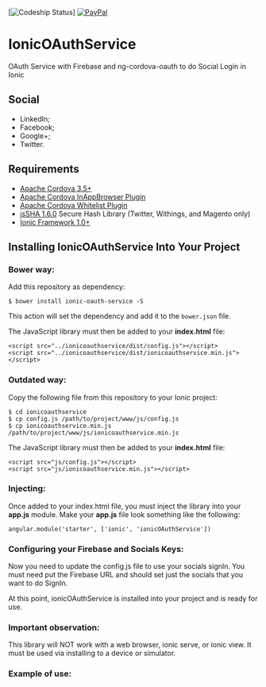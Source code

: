 [![Codeship Status](https://codeship.com/projects/26ad6ca0-1146-0133-7116-622995d16682/status?branch=master)]
[![PayPal](https://img.shields.io/badge/paypal-donate-yellow.svg)](https://www.paypal.com/cgi-bin/webscr?cmd=_s-xclick&hosted_button_id=NR8YJSJX353AC)

# IonicOAuthService

OAuth Service with Firebase and ng-cordova-oauth to do Social Login in Ionic

## Social

 - LinkedIn;
 - Facebook;
 - Google+;
 - Twitter.

## Requirements

* [Apache Cordova 3.5+](https://cordova.apache.org/)
* [Apache Cordova InAppBrowser Plugin](http://cordova.apache.org/docs/en/3.0.0/cordova_inappbrowser_inappbrowser.md.html)
* [Apache Cordova Whitelist Plugin](https://github.com/apache/cordova-plugin-whitelist)
* [jsSHA 1.6.0](https://github.com/Caligatio/jsSHA) Secure Hash Library (Twitter, Withings, and Magento only)
* [Ionic Framework 1.0+](http://ionicframework.com/)

## Installing IonicOAuthService Into Your Project

### Bower way:

Add this repository as dependency:

    $ bower install ionic-oauth-service -S

This action will set the dependency and add it to the `bower.json` file.

The JavaScript library must then be added to your **index.html** file:

    <script src="../ionicoauthservice/dist/config.js"></script>
    <script src="../ionicoauthservice/dist/ionicoauthservice.min.js"></script>

### Outdated way:

Copy the following file from this repository to your Ionic project:

    $ cd ionicoauthservice
    $ cp config.js /path/to/project/www/js/config.js
    $ cp ionicoauthservice.min.js /path/to/project/www/js/ionicoauthservice.min.js

The JavaScript library must then be added to your **index.html** file:

    <script src="js/config.js"></script>
    <script src="js/ionicoauthservice.min.js"></script>

### Injecting:

Once added to your index.html file, you must inject the library into your **app.js** module. Make your
**app.js** file look something like the following:

    angular.module('starter', ['ionic', 'ionicOAuthService'])

### Configuring your Firebase and Socials Keys:

Now you need to update the config.js file to use your socials signIn. You must need put the Firebase URL and should set just the socials that you want to do SignIn.

At this point, ionicOAuthService is installed into your project and is ready for use.

### Important observation:

This library will NOT work with a web browser, ionic serve, or ionic view.  It must be used via installing to a device or simulator.

### Example of use:

	
